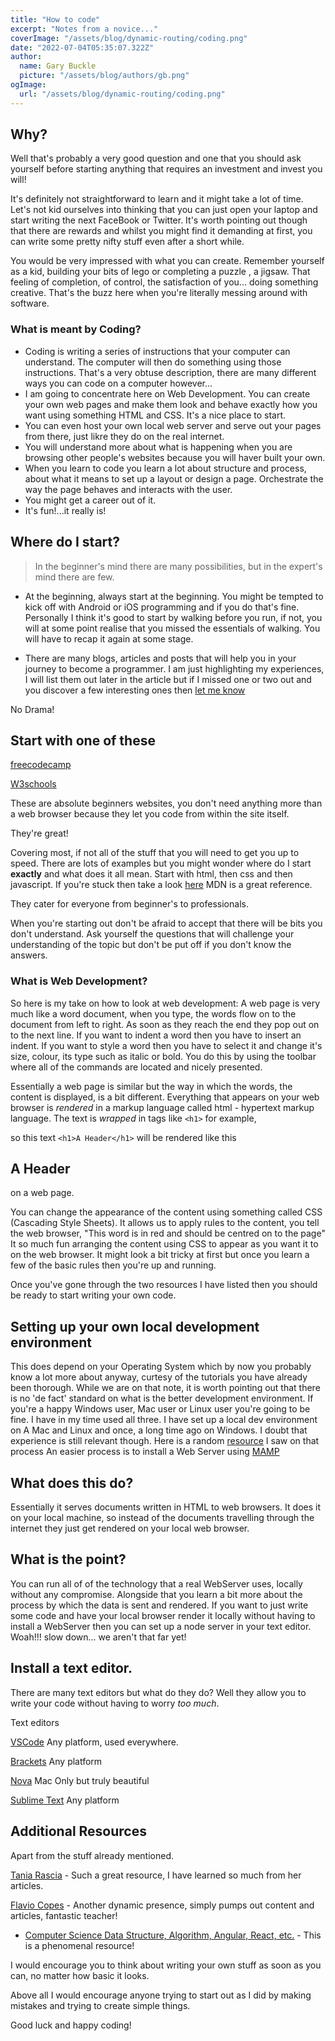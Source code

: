 ```yaml
---
title: "How to code"
excerpt: "Notes from a novice..."
coverImage: "/assets/blog/dynamic-routing/coding.png"
date: "2022-07-04T05:35:07.322Z"
author:
  name: Gary Buckle
  picture: "/assets/blog/authors/gb.png"
ogImage:
  url: "/assets/blog/dynamic-routing/coding.png"
---
```


## Why?

Well that's probably a very good question and one that you should ask yourself before starting anything that requires an investment and invest you will!

It's definitely not straightforward to learn and it might take a lot of time. Let's not kid ourselves into thinking that you can just open your laptop and start writing the next FaceBook or Twitter.
It's worth pointing out though that there are rewards and whilst you might find it demanding at first, you can write some pretty nifty stuff even after a short while.

You would be very impressed with what you can create.
Remember yourself as a kid, building your bits of lego or completing a puzzle , a jigsaw. That feeling of completion, of control, the satisfaction of you... doing something creative. That's the buzz here when you're literally messing around with software.

### What is meant by Coding?

- Coding is writing a series of instructions that your computer can understand. The computer will then do something using those instructions. That's a very obtuse description, there are many different ways you can code on a computer however...
- I am going to concentrate here on Web Development. You can create your own web pages and make them look and behave exactly how you want using something HTML and CSS. It's a nice place to start.
- You can even host your own local web server and serve out your pages from there, just likre they do on the real internet.
- You will understand more about what is happening when you are browsing other people's websites because you will haver built your own.
- When you learn to code you learn a lot about structure and process, about what it means to set up a layout or design a page. Orchestrate the way the page behaves and interacts with the user.
- You might get a career out of it.
- It's fun!...it really is!

## Where do I start?

> In the beginner's mind there are many possibilities, but in the expert's mind there are few.

- At the beginning, always start at the beginning. You might be tempted to kick off with Android or iOS programming and if you do that's fine. Personally I think it's good to start by walking before you run, if not, you will at some point realise that you missed the essentials of walking. You will have to recap it again at some stage.

- There are many blogs, articles and posts that will help you in your journey to become a programmer. I am just highlighting my experiences, I will list them out later in the article but if I missed one or two out and you discover a few interesting ones then [let me know](mailto:"buckle,g@mac.com")

No Drama!

## Start with one of these

[freecodecamp](https://www.freecodecamp.org)

[W3schools](https://www.w3schools.com)

These are absolute beginners websites, you don't need anything more than a web browser because they let you code from within the site itself.

They're great!

Covering most, if not all of the stuff that you will need to get you up to speed. There are lots of examples but you might wonder where do I start **exactly** and what does it all mean.
Start with html, then css and then javascript.
If you're stuck then take a look [here](https://developer.mozilla.org/en-US/) MDN is a great reference.

They cater for everyone from beginner's to professionals.

When you're starting out don't be afraid to accept that there will be bits you don't understand. Ask yourself the questions that will challenge your understanding of the topic but don't be put off if you don't know the answers.

### What is Web Development?

So here is my take on how to look at web development:
A web page is very much like a word document, when you type, the words flow on to the document from left to right. As soon as they reach the end they pop out on to the next line. If you want to indent a word then you have to insert an indent. If you want to style a word then you have to select it and change it's size, colour, its type such as italic or bold. You do this by using the toolbar where all of the commands are located and nicely presented.

Essentially a web page is similar but the way in which the words, the content is displayed, is a bit different. Everything that appears on your web browser is _rendered_ in a markup language called html - hypertext markup language. The text is _wrapped_ in tags like `<h1>` for example,

so this text
`<h1>A Header</h1>`
will be rendered like this

## A Header

on a web page.

You can change the appearance of the content using something called CSS (Cascading Style Sheets). It allows us to apply rules to the content, you tell the web browser, "This word is in red and should be centred on to the page"
It so much fun arranging the content using CSS to appear as you want it to on the web browser. It might look a bit tricky at first but once you learn a few of the basic rules then you're up and running.

Once you've gone through the two resources I have listed then you should be ready to start writing your own code.

## Setting up your own local development environment

This does depend on your Operating System which by now you probably know a lot more about anyway, curtesy of the tutorials you have already been thorough. While we are on that note, it is worth pointing out that there is no 'de fact' standard on what is the better development environment. If you're a happy Windows user, Mac user or Linux user you're going to be fine. I have in my time used all three.
I have set up a local dev environment on A Mac and Linux and once, a long time ago on Windows. I doubt that experience is still relevant though. Here is a random [resource](https://betterprogramming.pub/how-to-install-apache-on-macos-10-15-catalina-using-homebrew-78373ad962eb) I saw on that process
An easier process is to install a Web Server using [MAMP](https://www.mamp.info/en/downloads/)

## What does this do?

Essentially it serves documents written in HTML to web browsers. It does it on your local machine, so instead of the documents travelling through the internet they just get rendered on your local web browser.

## What is the point?

You can run all of of the technology that a real WebServer uses, locally without any compromise. Alongside that you learn a bit more about the process by which the data is sent and rendered. If you want to just write some code and have your local browser render it locally without having to install a WebServer then you can set up a node server in your text editor. Woah!!! slow down... we aren't that far yet!

## Install a text editor.

There are many text editors but what do they do? Well they allow you to write your code without having to worry _too much_.

Text editors

[VSCode](https://code.visualstudio.com/) Any platform, used everywhere.

[Brackets](https://brackets.io/) Any platform

[Nova](https://nova.app/) Mac Only but truly beautiful

[Sublime Text](https://www.sublimetext.com/) Any platform

## Additional Resources

Apart from the stuff already mentioned.

[Tania Rascia](https://www.taniarascia.com/) - Such a great resource, I have learned so much from her articles.

[Flavio Copes](https://flaviocopes.com/) - Another dynamic presence, simply pumps out content and articles, fantastic teacher!

- [Computer Science Data Structure, Algorithm, Angular, React, etc.](https://practice-code.github.io) - This is a phenomenal resource!

I would encourage you to think about writing your own stuff as soon as you can, no matter how basic it looks.

Above all I would encourage anyone trying to start out as I did by making mistakes and trying to create simple things.

Good luck and happy coding!
